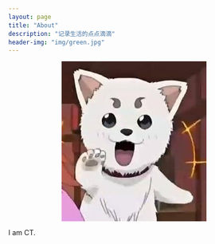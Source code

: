 ```yaml
---
layout: page
title: "About"
description: "记录生活的点点滴滴"
header-img: "img/green.jpg"
---
```



<center>
    <p><img src="img/ct.jpg" align="center"></p>
</center>

I am CT.







